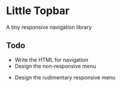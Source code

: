 # Little Topbar
A tiny responsive navigation library

## Todo 
+ Write the HTML for navigation
+ Design the non-responsive menu
- Design the rudimentary responsive menu